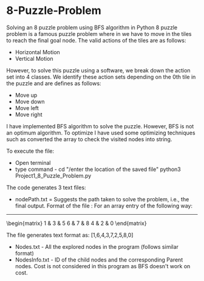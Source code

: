 # 8-Puzzle-Problem
Solving an 8 puzzle problem using BFS algorithm in Python
8 puzzle problem is a famous puzzle problem where in we have to move in the tiles to reach the final goal node.
The valid actions of the tiles are as follows:
+ Horizontal Motion 
+ Vertical Motion

However, to solve this puzzle using a software, we break down the action set into 4 classes. We identify these action sets depending on the 0th tile in the puzzle and are defines as follows:
+ Move up 
+ Move down
+ Move left
+ Move right

I have implemented BFS algorithm to solve the puzzle. However, BFS is not an optimum algorithm.
To optimize I have used some optimizing techniques such as converted the array to check the visited nodes into string.

To execute the file:
+ Open terminal
+ type command - cd "/enter the location of the saved file"
		 python3 Project1_8_Puzzle_Problem.py

The code generates 3 text files:
+ nodePath.txt = Suggests the path taken to solve the problem, i.e., the final output. Format of the file :
For an array entry of the following way:
-------------------------
\begin{matrix}
1 & 3 & 5
6 & 7 & 8
4 & 2 & 0
\end{matrix}

The file generates text format as: [1,6,4,3,7,2,5,8,0]
+ Nodes.txt - All the explored nodes in the program (follows similar format)
+ NodesInfo.txt - ID of the child nodes and the corresponding Parent nodes. Cost is not considered in this program as BFS doesn't work on cost.
 
